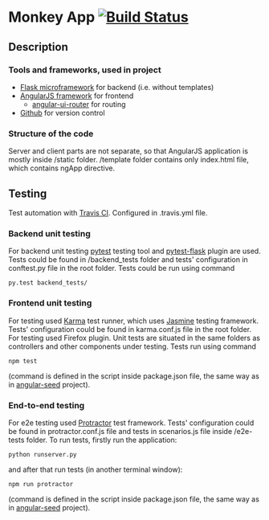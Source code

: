# Monkey App [![Build Status](https://travis-ci.org/Xmary/monkeyApp.svg?branch=master)](https://travis-ci.org/Xmary/monkeyApp)

## Description

### Tools and frameworks, used in project

* [Flask microframework](http://flask.pocoo.org) for backend (i.e. without templates)
* [AngularJS framework](https://angularjs.org) for frontend
    * [angular-ui-router](https://github.com/angular-ui/ui-router) for routing
* [Github](https://github.com) for version control

### Structure of the code
Server and client parts are not separate, so that AngularJS application is mostly inside /static folder. /template folder contains only index.html file, which contains ngApp directive.


## Testing

Test automation with [Travis CI](https://travis-ci.org). Configured in .travis.yml file. 

### Backend unit testing

For backend unit testing [pytest](http://pytest.org/latest/) testing tool and [pytest-flask](http://pytest-flask.readthedocs.org) plugin are used. Tests could be found in /backend_tests folder and tests' configuration in conftest.py file in the root folder. Tests could be run using command 
```
py.test backend_tests/
```

### Frontend unit testing
For testing used [Karma](http://karma-runner.github.io/0.12/index.html) test runner, which uses [Jasmine](http://jasmine.github.io) testing framework. Tests' configuration could be found in karma.conf.js file in the root folder. For testing used Firefox plugin. Unit tests are situated in the same folders as controllers and other components under testing. Tests run using command 
```
npm test
```
(command is defined in the script inside package.json file, the same way as in [angular-seed](https://github.com/angular/angular-seed) project).

### End-to-end testing
For e2e testing used [Protractor](http://angular.github.io/protractor/#/) test framework. Tests' configuration could be found in protractor.conf.js file and tests in scenarios.js file inside /e2e-tests folder.
To run tests, firstly run the application:
```
python runserver.py
```
and after that run tests (in another terminal window):
```
npm run protractor
```
(command is defined in the script inside package.json file, the same way as in [angular-seed](https://github.com/angular/angular-seed) project).


